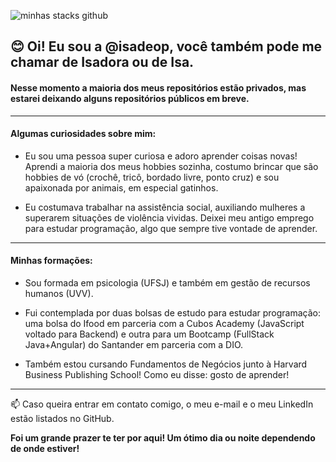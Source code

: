 
 ![minhas stacks github](https://github.com/isadeop/isadeop/assets/138228355/f82c5e37-9852-40fd-9e38-ed2c51929429)

##  😊 Oi! Eu sou a @isadeop, você também pode me chamar de Isadora ou de Isa.
#### **Nesse momento a maioria dos meus repositórios estão privados, mas estarei deixando alguns repositórios públicos em breve.**
---------------------------------
 ####  Algumas curiosidades sobre mim:

  - Eu sou uma pessoa super curiosa e adoro aprender coisas novas! Aprendi a maioria dos meus hobbies sozinha, costumo brincar que são hobbies de vó (crochê, tricô, bordado livre, ponto cruz) e sou apaixonada por animais, em especial gatinhos.

  - Eu costumava trabalhar na assistência social, auxiliando mulheres a superarem situações de violência vividas. Deixei meu antigo emprego para estudar programação, algo que sempre tive vontade de aprender.

 --------------------------------------
  #### Minhas formações:

  - Sou formada em psicologia (UFSJ) e também em gestão de recursos humanos (UVV).

  - Fui contemplada por duas bolsas de estudo para estudar programação: uma bolsa do Ifood em parceria com a Cubos Academy (JavaScript voltado para Backend) e outra para um Bootcamp (FullStack Java+Angular) do Santander em parceria com a DIO.

  - Também estou cursando Fundamentos de Negócios junto à Harvard Business Publishing School! Como eu disse: gosto de aprender!

------------------------

📫 Caso queira entrar em contato comigo, o meu e-mail e o meu LinkedIn estão listados no GitHub.  

**Foi um grande prazer te ter por aqui! Um ótimo dia ou noite dependendo de onde estiver!**
